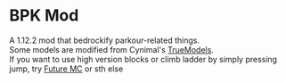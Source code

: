 # BPK Mod
A 1.12.2 mod that bedrockify parkour-related things.\
Some models are modified from Cynimal's [TrueModels](https://www.curseforge.com/minecraft/texture-packs/truemodels).\
If you want to use high version blocks or climb ladder by simply pressing jump, try [Future MC](https://github.com/thedarkcolour/Future-MC) or sth else